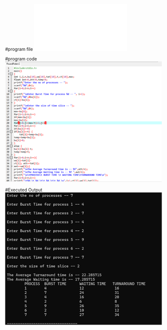 #program file
![RoundRobin](RoundRobin.C)

#program code
![Source Code](SourceCode.png)

#Executed Output
![Output](Output.png)
